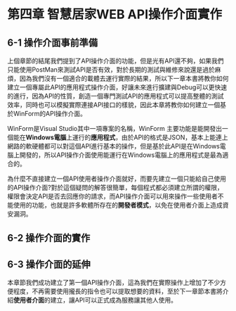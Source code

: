 # 第四章 智慧居家WEB API操作介面實作

## 6-1 操作介面事前準備
上個章節的結尾我們提到了API操作介面的功能，但是光有API還不夠，如果我們只能使用PostMan來測試API是否有效，對於長期的測試與維修來說還是過於麻煩，因為我們沒有一個適合的載體去運行實際的結果，所以下一章本書將教你如何建立一個專屬此API的應用程式操作介面，好讓未來進行擴建與Debug可以更快速的進行，因為API的性質，創造一個專門測試API的應用程式可以提高整體的測試效率，同時也可以模擬實際連接API接口的樣貌，因此本章將教你如何建立一個基於WinForm的API操作介面。

WinForm是Visual Studio其中一項專案的名稱，WinForm 主要功能是能開發出一個能在**Windows電腦**上運行的**應用程式**，由於API的格式是JSON，基本上能連上網路的軟硬體都可以對這個API進行基本的操作，但是基於此API是在Windows電腦上開發的，所以API操作介面使用能運行在Windows電腦上的應用程式是最為適合的。

為什麼不直接建立一個API使用者操作介面就好，而要先建立一個只能給自己使用的API操作介面?對於這個疑問的解答很簡單，每個程式都必須建立所謂的權限，權限會決定API是否去回應你的請求，而API操作介面可以用來操作一些使用者不能使用的功能，也就是許多軟體所存在的**開發者模式**，以免在使用者介面上造成資安漏洞。

## 6-2 操作介面的實作

## 6-3 操作介面的延伸
本章節我們成功建立了第一個API操作介面，這為我們在實際操作上增加了不少方便程度，不再需要使用攏長的指令也可以提取想要的資料，至於下一章節本書將介紹**使用者介面**的建立，讓API可以正式成為服務讓其他人使用。
